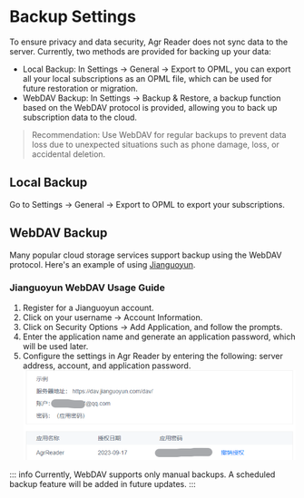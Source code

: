 # Backup Settings

To ensure privacy and data security, Agr Reader does not sync data to the server. Currently, two methods are provided for backing up your data:
- Local Backup: In Settings -> General -> Export to OPML, you can export all your local subscriptions as an OPML file, which can be used for future restoration or migration.
- WebDAV Backup: In Settings -> Backup & Restore, a backup function based on the WebDAV protocol is provided, allowing you to back up subscription data to the cloud.

> Recommendation: Use WebDAV for regular backups to prevent data loss due to unexpected situations such as phone damage, loss, or accidental deletion.

## Local Backup
Go to Settings -> General -> Export to OPML to export your subscriptions.


## WebDAV Backup
Many popular cloud storage services support backup using the WebDAV protocol. Here's an example of using [Jianguoyun](https://www.jianguoyun.com/).

### Jianguoyun WebDAV Usage Guide
1. Register for a Jianguoyun account.
2. Click on your username -> Account Information.
3. Click on Security Options -> Add Application, and follow the prompts.
4. Enter the application name and generate an application password, which will be used later.
5. Configure the settings in Agr Reader by entering the following: server address, account, and application password.
![WebDAV Setting](../public/images/webdav1.png)

::: info
Currently, WebDAV supports only manual backups. A scheduled backup feature will be added in future updates.
:::